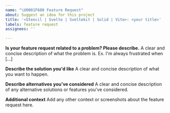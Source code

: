 ```yaml
---
name: "\U0001F680 Feature Request"
about: Suggest an idea for this project
title: '<Stencil | Svelte | Sveltekit | Solid | Vite>: <your title>'
labels: feature request
assignees: ''

---
```


**Is your feature request related to a problem? Please describe.**
A clear and concise description of what the problem is. Ex. I'm always frustrated when [...]

**Describe the solution you'd like**
A clear and concise description of what you want to happen.

**Describe alternatives you've considered**
A clear and concise description of any alternative solutions or features you've considered.

**Additional context**
Add any other context or screenshots about the feature request here.
